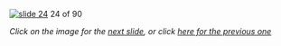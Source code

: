 [![slide 24](https://dl.dropboxusercontent.com/u/2977490/presentations/cookbook/24.jpg)](25.md)
24 of 90

_Click on the image for the [next slide](25.md), or click [here for the previous one](23.md)_